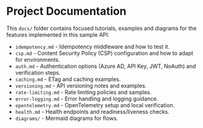 # Project Documentation

This `docs/` folder contains focused tutorials, examples and diagrams for the features implemented in this sample API:

- `idempotency.md` - Idempotency middleware and how to test it.
- `csp.md` - Content Security Policy (CSP) configuration and how to adapt for environments.
- `auth.md` - Authentication options (Azure AD, API Key, JWT, NoAuth) and verification steps.
- `caching.md` - ETag and caching examples.
- `versioning.md` - API versioning notes and examples.
- `rate-limiting.md` - Rate limiting policies and samples.
- `error-logging.md` - Error handling and logging guidance.
- `opentelemetry.md` - OpenTelemetry setup and local verification.
- `health.md` - Health endpoints and readiness/liveness checks.
- `diagrams/` - Mermaid diagrams for flows.
